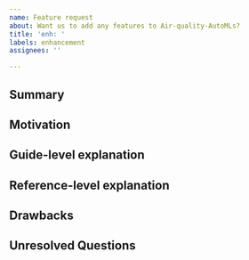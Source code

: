 ```yaml
---
name: Feature request
about: Want us to add any features to Air-quality-AutoMLs?
title: 'enh: '
labels: enhancement
assignees: ''

---
```


<!--
  Hi! Thanks for considering to file a feature request with Air-quality-AutoMLs. Please take the time to
  answer the basic questions. Please try to be as detailed as possible.

  Thanks!
-->

## Summary

<!--
  A one-paragraph explanation of the feature.
-->

## Motivation

<!--
  Why do you want to see this feature in Air-quality-AutoMLs? What use cases does it support?
-->

## Guide-level explanation

<!--
  Explain the proposal as if it was already included in the project and you
  were teaching it to another programmer. That generally means:

  - Introducing new named concepts.
  - Explaining the feature largely in terms of examples.
  - If applicable, provide sample error messages, deprecation warnings, or
    migration guidance.

  If this is a small feature, you may omit this section.
-->

## Reference-level explanation

<!--
  This is the technical portion of the feature request. Explain the design in
  sufficient detail that:

  - Its interaction with other features is clear.
  - It is reasonably clear how the feature would be implemented.
  - Corner cases are dissected by example.

  If you do not know how to answer this, you can omit it. No worries!
-->

## Drawbacks

<!--
  Why should we *not* do this?
-->

## Unresolved Questions

<!--
  What related issues do you consider out of scope for this feature that could be
  addressed in the future independently of the solution that comes out of this
  feature?
-->

